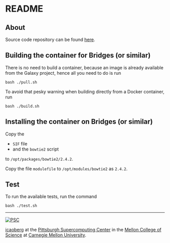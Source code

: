 # README

## About
Source code repository can be found [here](https://github.com/BenLangmead/bowtie2).

## Building the container for Bridges (or similar)
There is no need to build a container, because an image is already available from the Galaxy project, hence all you need to do is run

```
bash ./pull.sh
```

To avoid that pesky warning when building directly from a Docker container, run

```
bash ./build.sh
```

## Installing the container on Bridges (or similar)
Copy the

* `SIF` file
* and the `bowtie2` script

to `/opt/packages/bowtie2/2.4.2`.

Copy the file `modulefile` to `/opt/modules/bowtie2` as `2.4.2`.

## Test
To run the available tests, run the command

```
bash ./test.sh
```

---
[![PSC](http://www.andrew.cmu.edu/user/icaoberg/images/logos/psc.png)](http://www.psc.edu)

[icaoberg](http://www.andrew.cmu.edu/~icaoberg) at the [Pittsburgh Supercomputing Center](http://www.psc.edu) in the [Mellon College of Science](https://www.cmu.edu/mcs/) at [Carnegie Mellon University](http://www.cmu.edu).
